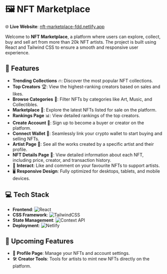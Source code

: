 # 🖼️ NFT Marketplace

🌐 **Live Website**: [nft-marketplace-fdd.netlify.app](https://nft-marketplace-fdd.netlify.app/)

Welcome to **NFT Marketplace**, a platform where users can explore, collect, buy and sell art from more than 20k NFT artists. The project is built using React and Tailwind CSS to ensure a smooth and responsive user experience.

## 🚀 Features

- **Trending Collections** 🔥: Discover the most popular NFT collections.
- **Top Creators** 🏆: View the highest-ranking creators based on sales and likes.
- **Browse Categories** 📂: Filter NFTs by categories like Art, Music, and Collectibles.
- **Marketplace** 🛒: Explore the latest NFTs listed for sale on the platform.
- **Rankings Page** 📊: View detailed rankings of the top creators.
- **Create Account** 👤: Sign up to become a buyer or creator on the platform.
- **Connect Wallet** 🔗: Seamlessly link your crypto wallet to start buying and selling NFTs.
- **Artist Page** 🎨: See all the works created by a specific artist and their profile.
- **NFT Details Page** 📄: View detailed information about each NFT, including price, creator, and transaction history.
- 💬 **Interact**: Like and comment on your favourite NFTs to support artists.
- 🖥️ **Responsive Design**: Fully optimized for desktops, tablets, and mobile devices.

## 💻 Tech Stack

- **Frontend**: ![React](https://img.shields.io/badge/React-20232A?style=for-the-badge&logo=react&logoColor=61DAFB)
- **CSS Framework**: ![TailwindCSS](https://img.shields.io/badge/TailwindCSS-38B2AC?style=for-the-badge&logo=tailwind-css&logoColor=white)
- **State Management**: ![Context API](https://img.shields.io/badge/ContextAPI-61DAFB?style=for-the-badge&logo=react&logoColor=20232A)
- **Deployment**: ![Netlify](https://img.shields.io/badge/Netlify-00C7B7?style=for-the-badge&logo=netlify&logoColor=white)

## 🚧 Upcoming Features

- 💼 **Profile Page**: Manage your NFTs and account settings.
- 🛠️ **Creator Tools**: Tools for artists to mint new NFTs directly on the platform.




